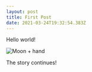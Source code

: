 ```yaml
---
layout: post
title: First Post
date: 2021-03-24T19:32:54.383Z
---
```

Hello world!

![](https://specials-images.forbesimg.com/imageserve/5f687cb7b3919a1d26cc92ad/0x800.jpg?cropX1=0&cropX2=5248&cropY1=0&cropY2=5327 "Moon + hand")

The story continues!